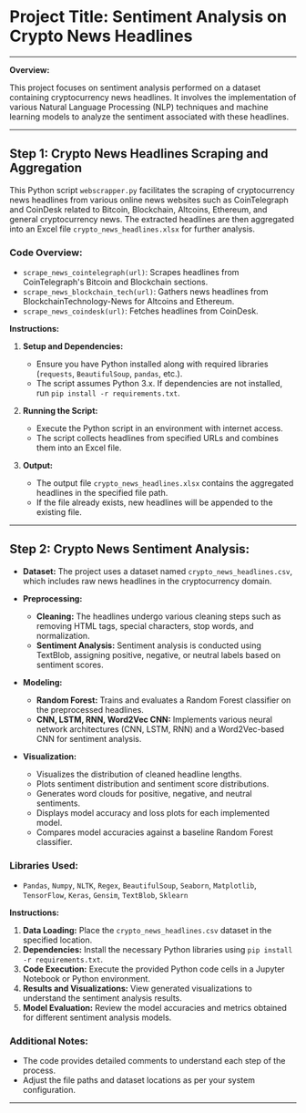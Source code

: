 # **Project Title: Sentiment Analysis on Crypto News Headlines**

---

**Overview:**

This project focuses on sentiment analysis performed on a dataset containing cryptocurrency news headlines. It involves the implementation of various Natural Language Processing (NLP) techniques and machine learning models to analyze the sentiment associated with these headlines.

--------------------------------------------------------------------------------------------------------------------------------------------------------------------------------------------------------------------------------------

## **Step 1: Crypto News Headlines Scraping and Aggregation**

This Python script `webscrapper.py` facilitates the scraping of cryptocurrency news headlines from various online news websites such as CoinTelegraph and CoinDesk related to Bitcoin, Blockchain, Altcoins, Ethereum, and general cryptocurrency news. The extracted headlines are then aggregated into an Excel file `crypto_news_headlines.xlsx` for further analysis.

### **Code Overview:**

- `scrape_news_cointelegraph(url)`: Scrapes headlines from CoinTelegraph's Bitcoin and Blockchain sections.
- `scrape_news_blockchain_tech(url)`: Gathers news headlines from BlockchainTechnology-News for Altcoins and Ethereum.
- `scrape_news_coindesk(url)`: Fetches headlines from CoinDesk.

**Instructions:**
1. **Setup and Dependencies:**
    - Ensure you have Python installed along with required libraries (`requests`, `BeautifulSoup`, `pandas`, etc.).
    - The script assumes Python 3.x. If dependencies are not installed, run `pip install -r requirements.txt`.

2. **Running the Script:**
    - Execute the Python script in an environment with internet access.
    - The script collects headlines from specified URLs and combines them into an Excel file.

3. **Output:**
    - The output file `crypto_news_headlines.xlsx` contains the aggregated headlines in the specified file path.
    - If the file already exists, new headlines will be appended to the existing file.

---

## **Step 2: Crypto News Sentiment Analysis:**

- **Dataset:** The project uses a dataset named `crypto_news_headlines.csv`, which includes raw news headlines in the cryptocurrency domain.
  
- **Preprocessing:**
  - **Cleaning:** The headlines undergo various cleaning steps such as removing HTML tags, special characters, stop words, and normalization.
  - **Sentiment Analysis:** Sentiment analysis is conducted using TextBlob, assigning positive, negative, or neutral labels based on sentiment scores.
  
- **Modeling:**
  - **Random Forest:** Trains and evaluates a Random Forest classifier on the preprocessed headlines.
  - **CNN, LSTM, RNN, Word2Vec CNN:** Implements various neural network architectures (CNN, LSTM, RNN) and a Word2Vec-based CNN for sentiment analysis.
  
- **Visualization:**
  - Visualizes the distribution of cleaned headline lengths.
  - Plots sentiment distribution and sentiment score distributions.
  - Generates word clouds for positive, negative, and neutral sentiments.
  - Displays model accuracy and loss plots for each implemented model.
  - Compares model accuracies against a baseline Random Forest classifier.

### **Libraries Used:**

- `Pandas`, `Numpy`, `NLTK`, `Regex`, `BeautifulSoup`, `Seaborn`, `Matplotlib`, `TensorFlow`, `Keras`, `Gensim`, `TextBlob`, `Sklearn`

**Instructions:**
1. **Data Loading:** Place the `crypto_news_headlines.csv` dataset in the specified location.
2. **Dependencies:** Install the necessary Python libraries using `pip install -r requirements.txt`.
3. **Code Execution:** Execute the provided Python code cells in a Jupyter Notebook or Python environment.
4. **Results and Visualizations:** View generated visualizations to understand the sentiment analysis results.
5. **Model Evaluation:** Review the model accuracies and metrics obtained for different sentiment analysis models.

### **Additional Notes:**

- The code provides detailed comments to understand each step of the process.
- Adjust the file paths and dataset locations as per your system configuration.

-----------------------------------------------------------------------------------------------------------------------------------------------------------------------------------------------------------------------------

